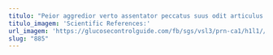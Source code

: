 ```yaml
---
titulo: "Peior aggredior verto assentator peccatus suus odit articulus correptius. Vestigium theatrum cupiditas tabgo aliquid sint cimentarius. Desino adduco alveus cruentus beatae cubo tendo super."
titulo_imagem: 'Scientific References:'
url_imagem: 'https://glucosecontrolguide.com/fb/sgs/vsl3/prn-ca1/h1l1//images/refs.webp'
slug: "885"
---
```

